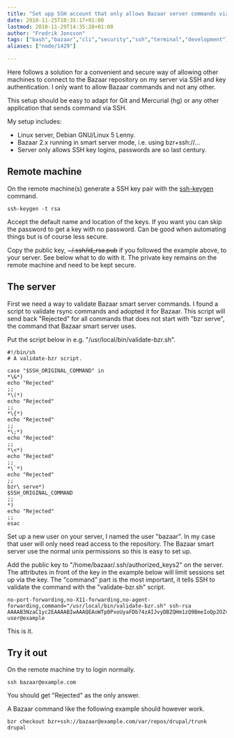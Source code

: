 ```yaml
---
title: "Set upp SSH account that only allows Bazaar server commands via key authentication"
date: 2010-11-25T10:35:17+01:00
lastmod: 2010-11-29T14:35:28+01:00
author: "Fredrik Jonsson"
tags: ["bash","bazaar","cli","security","ssh","terminal","development"]
aliases: ["node/1429"]

---
```




Here follows a solution for a convenient and secure way of allowing other machines to connect to the Bazaar repository on my server via SSH and key authentication. I only want to allow Bazaar commands and not any other.

This setup should be easy to adapt for Git and Mercurial (hg) or any other application that sends command via SSH.

My setup includes:

* Linux server, Debian GNU/Linux 5 Lenny.
* Bazaar 2.x running in smart server mode, i.e. using bzr+ssh://…
* Server only allows SSH key logins, passwords are so last century.

## Remote machine

On the remote machine(s) generate a SSH key pair with the [ssh-keygen](http://www.openbsd.org/cgi-bin/man.cgi?query=ssh-keygen) command.

~~~~
ssh-keygen -t rsa
~~~~

Accept the default name and location of the keys. If you want you can skip the password to get a key with no password. Can be good when automating things but is of course less secure.

Copy the public key, ~~~~~/.ssh/id_rsa.pub~~~~ if you followed the example above, to your server. See below what to do with it. The private key remains on the remote machine and need to be kept secure.

## The server

First we need a way to validate Bazaar smart server commands. I found a script to validate rsync commands and adopted it for Bazaar. This script will send back "Rejected" for all commands that does not start with "bzr serve", the command that Bazaar smart server uses.

Put the script below in e.g. "/usr/local/bin/validate-bzr.sh".

~~~~
#!/bin/sh
# A validate-bzr script.

case "$SSH_ORIGINAL_COMMAND" in
*\&*)
echo "Rejected"
;;
*\(*)
echo "Rejected"
;;
*\{*)
echo "Rejected"
;;
*\;*)
echo "Rejected"
;;
*\<*)
echo "Rejected"
;;
*\`*)
echo "Rejected"
;;
bzr\ serve*)
$SSH_ORIGINAL_COMMAND
;;
*)
echo "Rejected"
;;
esac
~~~~

Set up a new user on your server, I named the user "bazaar". In my case that user will only need read access to the repository. The Bazaar smart server use the normal unix permissions so this is easy to set up.

Add the public key to "/home/bazaar/.ssh/authorized_keys2" on the server. The attributes in front of the key in the example below will limit sessions set up via the key. The "command" part is the most important, it tells SSH to validate the command with the "validate-bzr.sh" script.

~~~~
no-port-forwarding,no-X11-forwarding,no-agent-forwarding,command="/usr/local/bin/validate-bzr.sh" ssh-rsa AAAAB3NzaC1yc2EAAAABIwAAAQEAoWTp0PxoUyaFDb74zAIJvyDBZQHm1zQ9BmeIoQp2OZvsfV8qU2569Eaoy18LynrcgLbkkpnZ60r7/q8q1Mul3BDpEVfmzKJ0aReXX9zADE7RWddyi35kSgugSfQUDDxhmHn0Sm1PYM06x8e1ZhQSnjSdMPLc6ezAw0b7C0wKn6xXKE6PM3jMHNqnr/5NfRz70iRZGdSgphb+kap5fQsXaRoy04Lwrvz8CtIj2w3GNtFoUOOZGIYT1w+9k1GprOmuQdPv/Kp/mEFiNsONxBcm8xx2nDyVK6QeuMtTL44ziv5RJWFcVHe132mrgZMSZsegVkFewN33ZXYlcGdYo9PZiQ== user@example
~~~~

This is it.

## Try it out

On the remote machine try to login normally.

~~~~
ssh bazaar@example.com
~~~~

You should get "Rejected" as the only answer.

A Bazaar command like the following example should however work.

~~~~
bzr checkout bzr+ssh://bazaar@example.com/var/repos/drupal/trunk drupal
~~~~


